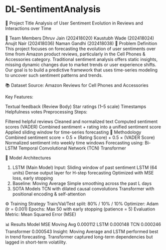 # DL-SentimentAnalysis
📌 Project Title
Analysis of User Sentiment Evolution in Reviews and Interactions over Time

👥 Team Members
Dhruv Jain (202418020)
Kaustubh Wade (202418024)
Anujit Nair (202418036)
Naman Gandhi (202418038)
📖 Problem Definition
This project focuses on forecasting the evolution of user sentiments over time from Amazon product reviews, particularly in the Cell Phones & Accessories category. Traditional sentiment analysis offers static insights, missing dynamic changes due to market trends or user experience shifts. Our goal is to build a predictive framework that uses time-series modeling to uncover such sentiment patterns and trends.

📚 Dataset
Source: Amazon Reviews for Cell Phones and Accessories

Key Features:

Textual feedback (Review Body)
Star ratings (1–5 scale)
Timestamps
Helpfulness votes
Preprocessing Steps:

Filtered helpful reviews
Cleaned and normalized text
Computed sentiment scores (VADER)
Combined sentiment + rating into a unified sentiment score
Applied sliding window for time-series forecasting
🔧 Methodology
Combined sentiment score = 0.5 × (Rating Score) + 0.5 × (VADER Score)
Normalized sentiment into weekly time windows
Forecasting using:
Bi-LSTM
Temporal Convolutional Network (TCN)
Transformer



🧠 Model Architectures
1. LSTM (Main Model)
Input: Sliding window of past sentiment
LSTM (64 units)
Dense output layer for H-step forecasting
Optimized with MSE loss, early stopping
2. Baseline: Moving Average
Simple smoothing across the past L days
3. SOTA Models
TCN with dilated causal convolutions
Transformer with positional encoding & self-attention



⚙️ Training Strategy
Train/Val/Test split: 80% / 10% / 10%
Optimizer: Adam (lr = 0.001)
Epochs: Max 50 with early stopping (patience = 5)
Evaluation Metric: Mean Squared Error (MSE)



📊 Results
Model	MSE
Moving Avg	0.000112
LSTM	0.000148
TCN	0.000246
Transformer	0.000543
Insight: Moving Average and LSTM performed best in trend forecasting. Transformer captured long-term dependencies but lagged in short-term volatility.
